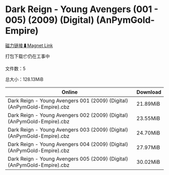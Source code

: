 # Dark Reign - Young Avengers (001 - 005) (2009) (Digital) (AnPymGold-Empire)

[磁力链接⬇Magnet Link](magnet:?xt=urn:btih:979b3d2567032291b52893eee5fe3d34c5380541&dn=Dark%20Reign%20-%20Young%20Avengers%20%28001%20-%20005%29%20%282009%29%20%28Digital%29%20%28AnPymGold-Empire%29)

打包下载📦仍在工事中

文件数：5

总大小：128.13MiB

Online | Download
--- | ---
Dark Reign - Young Avengers 001 (2009) (Digital) (AnPymGold-Empire).cbz | 21.89MiB
Dark Reign - Young Avengers 002 (2009) (Digital) (AnPymGold-Empire).cbz | 23.55MiB
Dark Reign - Young Avengers 003 (2009) (Digital) (AnPymGold-Empire).cbz | 24.70MiB
Dark Reign - Young Avengers 004 (2009) (Digital) (AnPymGold-Empire).cbz | 27.97MiB
Dark Reign - Young Avengers 005 (2009) (Digital) (AnPymGold-Empire).cbz | 30.02MiB